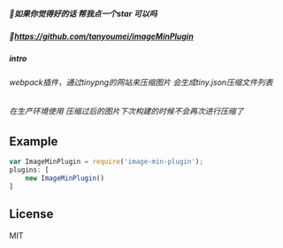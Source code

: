 
##### 🍂如果你觉得好的话 帮我点一个star 可以吗
##### 🍂https://github.com/tanyoumei/imageMinPlugin

##### intro
###### webpack插件，通过tinypng的网站来压缩图片 会生成tiny.json压缩文件列表
###### 在生产环境使用 压缩过后的图片下次构建的时候不会再次进行压缩了

## Example

```js
var ImageMinPlugin = require('image-min-plugin');
plugins: [
    new ImageMinPlugin()
]
```

## License
  MIT